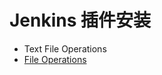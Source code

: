 # Jenkins 插件安装

* Text File Operations
* [File Operations](https://plugins.jenkins.io/file-operations)



